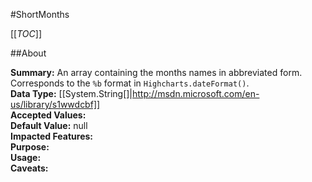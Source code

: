 #ShortMonths

[[_TOC_]]

##About

**Summary:**  An array containing the months names in abbreviated form. Corresponds to the <code>%b</code> format in <code>Highcharts.dateFormat()</code>.    
**Data Type:** [[System.String[]|http://msdn.microsoft.com/en-us/library/s1wwdcbf]]  
**Accepted Values:**   
**Default Value:** null  
**Impacted Features:**   
**Purpose:**   
**Usage:**   
**Caveats:**   


